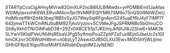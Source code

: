 $START$pCcsClgAHnyMVrw82GmXLP2ncB6lULBIMwdx+yrPDMBlEml1JaAfasW0IMyIavxxhK6WLERvoM4cn7pr/9VMRFEQlYNRt7SM9o75nQS0i9NtWZleUihdMIrxelfRH2d4k3bep18B5vSyJG7WaySqi6FgnAynS245uaEf6IJ4yF7iMP7f642jmwTTkWCmRNJbuBM927jAoVyzov+5CVMeJFgJSPRMRBo5bGlmuCOGh8yXkh0TN/OiNFabD38+29Zv0X8CE1t1pTJKElmjJkNXJl8J2Stw6+MAK3kSLYwVSKIalPVeUNI4hjREbaVJPg55yftmpPouZZphPZoFux8EjnSJbeUc2s1GIhmCKzivr3C6WstHWnm+n0bzLyT2AswxOJB5GLXU3Ew+M0D5hYjWLIjmoGHhGF8jcEXlgo/IfozMt4FEARlsbhDpqIdM2JyN$END$